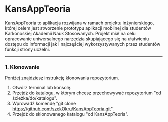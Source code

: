 # KansAppTeoria
KansAppTeoria to aplikacja rozwijana w ramach projektu inżynierskiego, której celem jest stworzenie prototypu aplikacji mobilnej dla studentów Karkonoskiej Akademii Nauk Stosowanych. Projekt miał na celu opracowanie uniwersalnego narzędzia skupiającego się na ułatwieniu dostępu do informacji jak i najczęściej wykorzystywanych przez studentów funkcji strony uczelni. 

---

### 1. Klonowanie
Poniżej znajdziesz instrukcję klonowania repozytorium.
1. Otwórz terminal lub konsolę.
2. Przejdź do katalogu, w którym chcesz przechowywać repozytorium "cd ścieżka/do/katalogu".
3. Wprowadź komendę "git clone https://github.com/szekOkru/KansAppTeoria.git".
4. Przejdź do sklonowanego katalogu "cd KansAppTeoria".